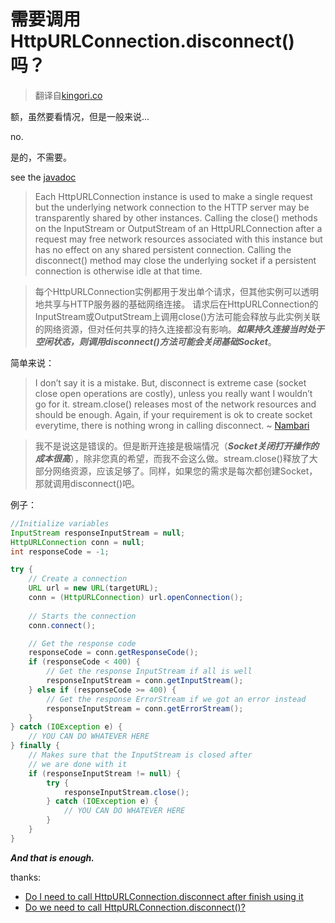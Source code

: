 # 需要调用HttpURLConnection.disconnect()吗？

> 翻译自[kingori.co](https://kingori.co/minutae/2013/04/httpurlconnection-disconnect/)

额，虽然要看情况，但是一般来说...

no.

是的，不需要。

see the [javadoc](https://docs.oracle.com/javase/7/docs/api/java/net/HttpURLConnection.html)

> Each HttpURLConnection instance is used to make a single request but the underlying network connection to the HTTP server may be transparently shared by other instances. Calling the close() methods on the InputStream or OutputStream of an HttpURLConnection after a request may free network resources associated with this instance but has no effect on any shared persistent connection. Calling the disconnect() method may close the underlying socket if a persistent connection is otherwise idle at that time.

> 每个HttpURLConnection实例都用于发出单个请求，但其他实例可以透明地共享与HTTP服务器的基础网络连接。 请求后在HttpURLConnection的InputStream或OutputStream上调用close()方法可能会释放与此实例关联的网络资源，但对任何共享的持久连接都没有影响。***如果持久连接当时处于空闲状态，则调用disconnect()方法可能会关闭基础Socket***。

简单来说：

> I don’t say it is a mistake. But, disconnect is extreme case (socket close open operations are costly), unless you really want I wouldn’t go for it. stream.close() releases most of the network resources and should be enough. Again, if your requirement is ok to create socket everytime, there is nothing wrong in calling disconnect.  ~ [Nambari](https://stackoverflow.com/questions/11056088/do-i-need-to-call-httpurlconnection-disconnect-after-finish-using-it#comment14465352_11056207)

> 我不是说这是错误的。但是断开连接是极端情况（***Socket关闭打开操作的成本很高***），除非您真的希望，而我不会这么做。stream.close()释放了大部分网络资源，应该足够了。同样，如果您的需求是每次都创建Socket，那就调用disconnect()吧。

例子：

```java
//Initialize variables
InputStream responseInputStream = null;
HttpURLConnection conn = null;
int responseCode = -1;

try {
	// Create a connection
	URL url = new URL(targetURL);
	conn = (HttpURLConnection) url.openConnection();
	
	// Starts the connection
	conn.connect();

	// Get the response code
	responseCode = conn.getResponseCode();
	if (responseCode < 400) {
		// Get the response InputStream if all is well
		responseInputStream = conn.getInputStream();
	} else if (responseCode >= 400) {
		// Get the response ErrorStream if we got an error instead
		responseInputStream = conn.getErrorStream();
	}
} catch (IOException e) {
	// YOU CAN DO WHATEVER HERE
} finally {
	// Makes sure that the InputStream is closed after
	// we are done with it
	if (responseInputStream != null) {
		try {
			responseInputStream.close();
		} catch (IOException e) {
			// YOU CAN DO WHATEVER HERE
		}
	}
}
```

***And that is enough.***

thanks:

- [Do I need to call HttpURLConnection.disconnect after finish using it](https://stackoverflow.com/questions/11056088/do-i-need-to-call-httpurlconnection-disconnect-after-finish-using-it)
- [Do we need to call HttpURLConnection.disconnect()?](https://kingori.co/minutae/2013/04/httpurlconnection-disconnect/)